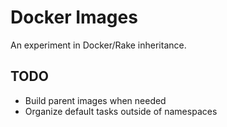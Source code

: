 # Docker Images
An experiment in Docker/Rake inheritance.

## TODO
- Build parent images when needed
- Organize default tasks outside of namespaces
